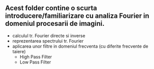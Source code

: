 ## Acest folder contine o scurta introducere/familiarizare cu analiza Fourier in domeniul procesarii de imagini.
  * calculul tr. Fourier directe si inverse
  * reprezentarea spectrului tr. Fourier
  * aplicarea unor filtre in domeniul frecventa (cu diferite frecvente de taiere)
    * High Pass Filter
    * Low Pass Filter
